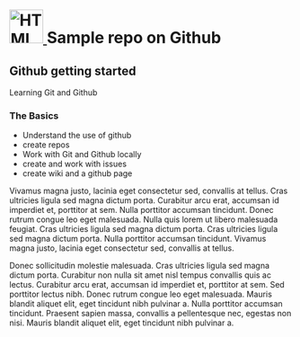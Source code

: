 # <a href='http://alexmarrero.tech'><img src='https://cdn2.iconfinder.com/data/icons/metro-uinvert-dock/256/HTML5.png' height='60' alt='HTML5 Logo'> <a/> Sample repo on Github

## Github getting started
Learning Git and Github

### The Basics
- Understand the use of github
- create repos
- Work with Git and Github locally
- create and work with issues
- create wiki and a github page

Vivamus magna justo, lacinia eget consectetur sed, convallis at tellus. Cras ultricies ligula sed magna dictum porta. Curabitur arcu erat, accumsan id imperdiet et, porttitor at sem. Nulla porttitor accumsan tincidunt. Donec rutrum congue leo eget malesuada. Nulla quis lorem ut libero malesuada feugiat. Cras ultricies ligula sed magna dictum porta. Cras ultricies ligula sed magna dictum porta. Nulla porttitor accumsan tincidunt. Vivamus magna justo, lacinia eget consectetur sed, convallis at tellus.

Donec sollicitudin molestie malesuada. Cras ultricies ligula sed magna dictum porta. Curabitur non nulla sit amet nisl tempus convallis quis ac lectus. Curabitur arcu erat, accumsan id imperdiet et, porttitor at sem. Sed porttitor lectus nibh. Donec rutrum congue leo eget malesuada. Mauris blandit aliquet elit, eget tincidunt nibh pulvinar a. Nulla porttitor accumsan tincidunt. Praesent sapien massa, convallis a pellentesque nec, egestas non nisi. Mauris blandit aliquet elit, eget tincidunt nibh pulvinar a.
